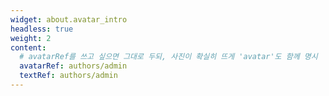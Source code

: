 ```yaml
---
widget: about.avatar_intro
headless: true
weight: 2
content:
  # avatarRef를 쓰고 싶으면 그대로 두되, 사진이 확실히 뜨게 'avatar'도 함께 명시
  avatarRef: authors/admin
  textRef: authors/admin
---
```

